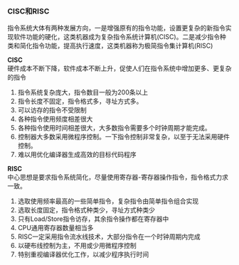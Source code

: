 ### CISC和RISC  
指令系统大体有两种发展方向，一是增强原有的指令功能，设置更复杂的新指令实现软件功能的硬化，这类机器成为复杂指令系统计算机(CISC)。二是减少指令种类和简化指令功能，提高执行速度，这类机器称为极简指令集计算机(RISC)

**CISC**  
硬件成本不断下降，软件成本不断上升，促使人们在指令系统中增加更多、更复杂的指令
1. 指令系统复杂庞大，指令数目一般为200条以上
2. 指令长度不固定，指令格式多，寻址方式多。
3. 可以访存的指令不受限制
4. 各种指令使用频度相差很大
5. 各种指令使用时间相差很大，大多数指令需要多个时钟周期才能完成。
6. 控制器大多数采用微程序控制。一下指令控制非常复杂，以至于无法采用硬件控制。
7. 难以用优化编译器生成高效的目标代码程序


**RISC**   
中心思想是要求指令系统简化，尽量使用寄存器-寄存器操作指令，指令格式力求一致。
1. 选取使用频率最高的一些简单指令，复杂指令由简单指令组合实现
2. 选取长度固定，指令格式种类少，寻址方式种类少
3. 只有Load/Store指令访存，其余指令操作都在寄存器中
4. CPU通用寄存器数量相当多
5. RISC一定采用指令流水线技术，大部分指令在一个时钟周期内完成
6. 以硬布线控制为主，不用或少用微程序控制
7. 特别重视编译器优化工作，以减少程序执行时间